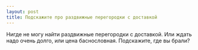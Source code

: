 ```yaml
---
layout: post 
title: Подскажите про раздвижные перегородки с доставкой 
--- 
```

Нигде не могу найти раздвижные перегородки с доставкой. Или ждать надо очень долго, или цена баснословная. Подскажите, где вы брали?